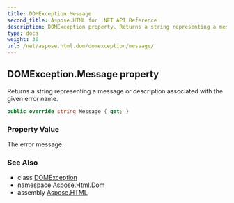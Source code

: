 ```yaml
---
title: DOMException.Message
second_title: Aspose.HTML for .NET API Reference
description: DOMException property. Returns a string representing a message or description associated with the given error name
type: docs
weight: 30
url: /net/aspose.html.dom/domexception/message/
---
```

## DOMException.Message property

Returns a string representing a message or description associated with the given error name.

```csharp
public override string Message { get; }
```

### Property Value

The error message.

### See Also

* class [DOMException](../)
* namespace [Aspose.Html.Dom](../../../aspose.html.dom/)
* assembly [Aspose.HTML](../../../)
